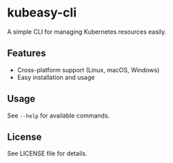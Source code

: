 # kubeasy-cli

A simple CLI for managing Kubernetes resources easily.

## Features

- Cross-platform support (Linux, macOS, Windows)
- Easy installation and usage

## Usage

See `--help` for available commands.

## License

See LICENSE file for details.

